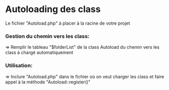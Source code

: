 # Autoloading des class
Le fichier "Autoload.php" à placer à la racine de votre projet

### Gestion du chemin vers les class:
=> Remplir le tableau "$folderList" de la class Autoload du chemin vers les class à chargé automatiquement

### Utilisation:
=> Inclure "Autoload.php" dans le fichier où on veut charger les class et faire appel à la méthode  "Autoload::register()"

